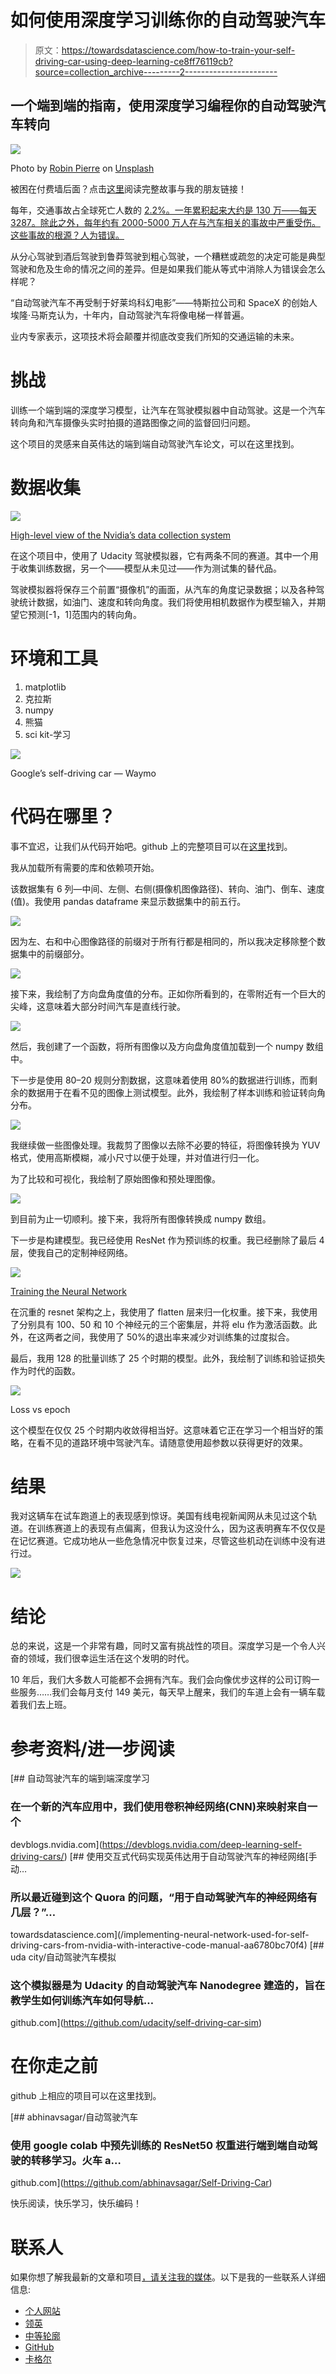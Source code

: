 # 如何使用深度学习训练你的自动驾驶汽车

> 原文：<https://towardsdatascience.com/how-to-train-your-self-driving-car-using-deep-learning-ce8ff76119cb?source=collection_archive---------2----------------------->

## 一个端到端的指南，使用深度学习编程你的自动驾驶汽车转向

![](img/2e9b78687fe4aa2c6cdecd03f5d64cf9.png)

Photo by [Robin Pierre](https://unsplash.com/@robinpierre?utm_source=unsplash&utm_medium=referral&utm_content=creditCopyText) on [Unsplash](https://unsplash.com/search/photos/traffic?utm_source=unsplash&utm_medium=referral&utm_content=creditCopyText)

被困在付费墙后面？点击[这里](/how-to-train-your-self-driving-car-using-deep-learning-ce8ff76119cb?source=friends_link&sk=b7d7dc697857933a5ce3f06753df6b33)阅读完整故事与我的朋友链接！

每年，交通事故占全球死亡人数的 [2.2%。一年累积起来大约是 130 万——每天 3287。除此之外，每年约有 2000-5000 万人在与汽车相关的事故中严重受伤。这些事故的根源？人为错误。](http://asirt.org/Initiatives/Informing-Road-Users/Road-Safety-Facts/Road-Crash-Statistics)

从分心驾驶到酒后驾驶到鲁莽驾驶到粗心驾驶，一个糟糕或疏忽的决定可能是典型驾驶和危及生命的情况之间的差异。但是如果我们能从等式中消除人为错误会怎么样呢？

“自动驾驶汽车不再受制于好莱坞科幻电影”——特斯拉公司和 SpaceX 的创始人埃隆·马斯克认为，十年内，自动驾驶汽车将像电梯一样普遍。

业内专家表示，这项技术将会颠覆并彻底改变我们所知的交通运输的未来。

# 挑战

训练一个端到端的深度学习模型，让汽车在驾驶模拟器中自动驾驶。这是一个汽车转向角和汽车摄像头实时拍摄的道路图像之间的监督回归问题。

这个项目的灵感来自英伟达的端到端自动驾驶汽车论文，可以在这里找到。

# 数据收集

![](img/90eed0897b7fe206a08ffda9ef45b83d.png)

[High-level view of the Nvidia’s data collection system](https://images.nvidia.com/content/tegra/automotive/images/2016/solutions/pdf/end-to-end-dl-using-px.pdf)

在这个项目中，使用了 Udacity 驾驶模拟器，它有两条不同的赛道。其中一个用于收集训练数据，另一个——模型从未见过——作为测试集的替代品。

驾驶模拟器将保存三个前置“摄像机”的画面，从汽车的角度记录数据；以及各种驾驶统计数据，如油门、速度和转向角度。我们将使用相机数据作为模型输入，并期望它预测[-1，1]范围内的转向角。

# 环境和工具

1.  matplotlib
2.  克拉斯
3.  numpy
4.  熊猫
5.  sci kit-学习

![](img/d4004863e8ea509c44c788eccc3a7fc9.png)

Google’s self-driving car — Waymo

# 代码在哪里？

事不宜迟，让我们从代码开始吧。github 上的完整项目可以在[这里](https://github.com/abhinavsagar/Self-Driving-Car)找到。

我从加载所有需要的库和依赖项开始。

该数据集有 6 列—中间、左侧、右侧(摄像机图像路径)、转向、油门、倒车、速度(值)。我使用 pandas dataframe 来显示数据集中的前五行。

![](img/d561500c1c31ff59938af396f5f91ee1.png)

因为左、右和中心图像路径的前缀对于所有行都是相同的，所以我决定移除整个数据集中的前缀部分。

![](img/c2ae4b99b706d36b6af1a004ce7a39d7.png)

接下来，我绘制了方向盘角度值的分布。正如你所看到的，在零附近有一个巨大的尖峰，这意味着大部分时间汽车是直线行驶。

![](img/c8f05656a81aa5b6ead184ce450561dc.png)

然后，我创建了一个函数，将所有图像以及方向盘角度值加载到一个 numpy 数组中。

下一步是使用 80–20 规则分割数据，这意味着使用 80%的数据进行训练，而剩余的数据用于在看不见的图像上测试模型。此外，我绘制了样本训练和验证转向角分布。

![](img/e2a6e3e537a72c4f7ea9a1651103a652.png)

我继续做一些图像处理。我裁剪了图像以去除不必要的特征，将图像转换为 YUV 格式，使用高斯模糊，减小尺寸以便于处理，并对值进行归一化。

为了比较和可视化，我绘制了原始图像和预处理图像。

![](img/b7f5ad0846969f9f47c3042a67351f48.png)

到目前为止一切顺利。接下来，我将所有图像转换成 numpy 数组。

下一步是构建模型。我已经使用 ResNet 作为预训练的权重。我已经删除了最后 4 层，使我自己的定制神经网络。

![](img/90eed0897b7fe206a08ffda9ef45b83d.png)

[Training the Neural Network](https://images.nvidia.com/content/tegra/automotive/images/2016/solutions/pdf/end-to-end-dl-using-px.pdf)

在沉重的 resnet 架构之上，我使用了 flatten 层来归一化权重。接下来，我使用了分别具有 100、50 和 10 个神经元的三个密集层，并将 elu 作为激活函数。此外，在这两者之间，我使用了 50%的退出率来减少对训练集的过度拟合。

最后，我用 128 的批量训练了 25 个时期的模型。此外，我绘制了训练和验证损失作为时代的函数。

![](img/65fbc7b63e33221ec4da006eedba5940.png)

Loss vs epoch

这个模型在仅仅 25 个时期内收敛得相当好。这意味着它正在学习一个相当好的策略，在看不见的道路环境中驾驶汽车。请随意使用超参数以获得更好的效果。

# 结果

我对这辆车在试车跑道上的表现感到惊讶。美国有线电视新闻网从未见过这个轨道。在训练赛道上的表现有点偏离，但我认为这没什么，因为这表明赛车不仅仅是在记忆赛道。它成功地从一些危急情况中恢复过来，尽管这些机动在训练中没有进行过。

![](img/1684347bb2f480f032ce183a55e717e5.png)

# 结论

总的来说，这是一个非常有趣，同时又富有挑战性的项目。深度学习是一个令人兴奋的领域，我们很幸运生活在这个发明的时代。

10 年后，我们大多数人可能都不会拥有汽车。我们会向像优步这样的公司订购一些服务……我们会每月支付 149 美元，每天早上醒来，我们的车道上会有一辆车载着我们去上班。

# 参考资料/进一步阅读

[](https://devblogs.nvidia.com/deep-learning-self-driving-cars/) [## 自动驾驶汽车的端到端深度学习

### 在一个新的汽车应用中，我们使用卷积神经网络(CNN)来映射来自一个

devblogs.nvidia.com](https://devblogs.nvidia.com/deep-learning-self-driving-cars/) [](/implementing-neural-network-used-for-self-driving-cars-from-nvidia-with-interactive-code-manual-aa6780bc70f4) [## 使用交互式代码实现英伟达用于自动驾驶汽车的神经网络[手动…

### 所以最近碰到这个 Quora 的问题，“用于自动驾驶汽车的神经网络有几层？”…

towardsdatascience.com](/implementing-neural-network-used-for-self-driving-cars-from-nvidia-with-interactive-code-manual-aa6780bc70f4) [](https://github.com/udacity/self-driving-car-sim) [## uda city/自动驾驶汽车模拟

### 这个模拟器是为 Udacity 的自动驾驶汽车 Nanodegree 建造的，旨在教学生如何训练汽车如何导航…

github.com](https://github.com/udacity/self-driving-car-sim) 

# 在你走之前

github 上相应的项目可以在这里找到。

 [## abhinavsagar/自动驾驶汽车

### 使用 google colab 中预先训练的 ResNet50 权重进行端到端自动驾驶的转移学习。火车 a…

github.com](https://github.com/abhinavsagar/Self-Driving-Car) 

快乐阅读，快乐学习，快乐编码！

# 联系人

如果你想了解我最新的文章和项目[，请关注我的媒体](https://medium.com/@abhinav.sagar)。以下是我的一些联系人详细信息:

*   [个人网站](https://abhinavsagar.github.io)
*   [领英](https://in.linkedin.com/in/abhinavsagar4)
*   [中等轮廓](https://medium.com/@abhinav.sagar)
*   [GitHub](https://github.com/abhinavsagar)
*   [卡格尔](https://www.kaggle.com/abhinavsagar)